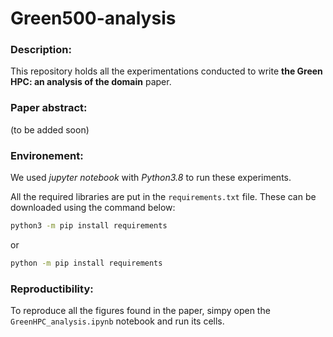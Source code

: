 # Green500-analysis

### Description:

This repository holds all the experimentations conducted to write **the Green HPC: an analysis of the domain** paper.

### Paper abstract:

(to be added soon)

### Environement:
We used *jupyter notebook* with *Python3.8* to run these experiments.

All the required libraries are put in the <code>requirements.txt</code> file. These can be downloaded using the command below:

```bash
python3 -m pip install requirements
```
or

```bash
python -m pip install requirements
```

### Reproductibility:

To reproduce all the figures found in the paper, simpy open the <code>GreenHPC_analysis.ipynb</code> notebook and run its cells.